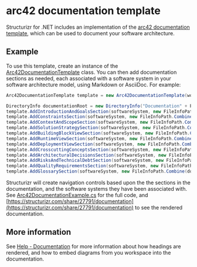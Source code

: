 # arc42 documentation template

Structurizr for .NET includes an implementation of the [arc42 documentation template](http://arc42.org), which can be used to document your software architecture.

## Example

To use this template, create an instance of the [Arc42DocumentationTemplate](https://github.com/structurizr/dotnet/blob/master/AtlasEngine.Modelling.C5.Core/Documentation/Arc42DocumentationTemplate.cs) class.
You can then add documentation sections as needed, each associated with a software system in your software architecture model, using Markdown or AsciiDoc. For example:

```c#
Arc42DocumentationTemplate template = new Arc42DocumentationTemplate(workspace);

DirectoryInfo documentationRoot = new DirectoryInfo("Documentation" + Path.DirectorySeparatorChar + "arc42" + Path.DirectorySeparatorChar + "markdown");
template.AddIntroductionAndGoalsSection(softwareSystem, new FileInfoPath.Combine(documentationRoot.FullName, "01-introduction-and-goals.md")));
template.AddConstraintsSection(softwareSystem, new FileInfoPath.Combine(documentationRoot.FullName, "02-architecture-constraints.md")));
template.AddContextAndScopeSection(softwareSystem, new FileInfoPath.Combine(documentationRoot.FullName, "03-system-scope-and-context.md")));
template.AddSolutionStrategySection(softwareSystem, new FileInfoPath.Combine(documentationRoot.FullName, "04-solution-strategy.md")));
template.AddBuildingBlockViewSection(softwareSystem, new FileInfoPath.Combine(documentationRoot.FullName, "05-building-block-view.md")));
template.AddRuntimeViewSection(softwareSystem, new FileInfoPath.Combine(documentationRoot.FullName, "06-runtime-view.md")));
template.AddDeploymentViewSection(softwareSystem, new FileInfoPath.Combine(documentationRoot.FullName, "07-deployment-view.md")));
template.AddCrosscuttingConceptsSection(softwareSystem, new FileInfoPath.Combine(documentationRoot.FullName, "08-crosscutting-concepts.md")));
template.AddArchitecturalDecisionsSection(softwareSystem, new FileInfoPath.Combine(documentationRoot.FullName, "09-architecture-decisions.md")));
template.AddRisksAndTechnicalDebtSection(softwareSystem, new FileInfoPath.Combine(documentationRoot.FullName, "10-quality-requirements.md")));
template.AddQualityRequirementsSection(softwareSystem, new FileInfoPath.Combine(documentationRoot.FullName, "11-risks-and-technical-debt.md")));
template.AddGlossarySection(softwareSystem, new FileInfoPath.Combine(documentationRoot.FullName, "12-glossary.md")));
```

Structurizr will create navigation controls based upon the the sections in the documentation, and the software systems they have been associated with.
See [Arc42DocumentationExample.cs](https://github.com/structurizr/dotnet/blob/master/AtlasEngine.Modelling.C5.Examples/Arc42DocumentationExample.cs) for the full code, and [https://structurizr.com/share/27791/documentation](https://structurizr.com/share/27791/documentation) to see the rendered documentation.

## More information

See [Help - Documentation](https://structurizr.com/help/documentation) for more information about how headings are rendered, and how to embed diagrams from you workspace into the documentation.